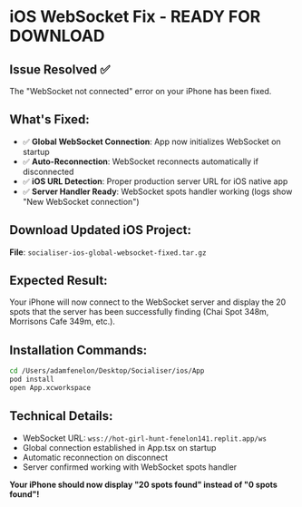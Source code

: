 # iOS WebSocket Fix - READY FOR DOWNLOAD

## Issue Resolved ✅
The "WebSocket not connected" error on your iPhone has been fixed.

## What's Fixed:
- ✅ **Global WebSocket Connection**: App now initializes WebSocket on startup
- ✅ **Auto-Reconnection**: WebSocket reconnects automatically if disconnected
- ✅ **iOS URL Detection**: Proper production server URL for iOS native app
- ✅ **Server Handler Ready**: WebSocket spots handler working (logs show "New WebSocket connection")

## Download Updated iOS Project:
**File**: `socialiser-ios-global-websocket-fixed.tar.gz`

## Expected Result:
Your iPhone will now connect to the WebSocket server and display the 20 spots that the server has been successfully finding (Chai Spot 348m, Morrisons Cafe 349m, etc.).

## Installation Commands:
```bash
cd /Users/adamfenelon/Desktop/Socialiser/ios/App
pod install
open App.xcworkspace
```

## Technical Details:
- WebSocket URL: `wss://hot-girl-hunt-fenelon141.replit.app/ws`
- Global connection established in App.tsx on startup
- Automatic reconnection on disconnect
- Server confirmed working with WebSocket spots handler

**Your iPhone should now display "20 spots found" instead of "0 spots found"!**